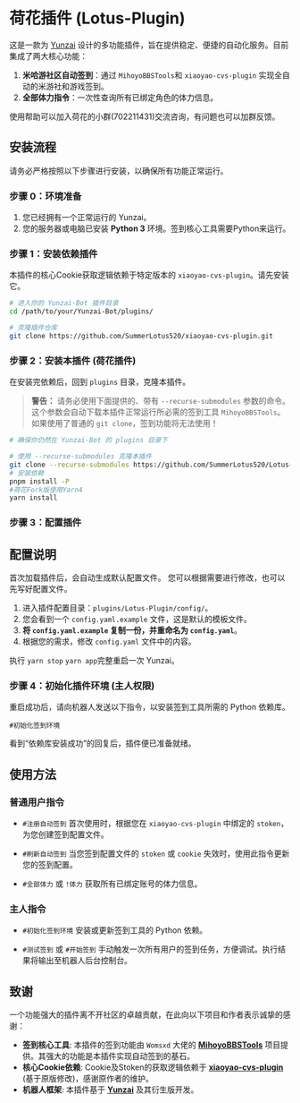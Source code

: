 # 荷花插件 (Lotus-Plugin)

这是一款为 [Yunzai](https://github.com/SummerLotus520/Miao-Yunzai/) 设计的多功能插件，旨在提供稳定、便捷的自动化服务。目前集成了两大核心功能：

1.  **米哈游社区自动签到**：通过 `MihoyoBBSTools`和 `xiaoyao-cvs-plugin` 实现全自动的米游社和游戏签到。
2.  **全部体力指令**：一次性查询所有已绑定角色的体力信息。

使用帮助可以加入荷花的小群(702211431)交流咨询，有问题也可以加群反馈。

## 安装流程

请务必严格按照以下步骤进行安装，以确保所有功能正常运行。

### 步骤 0：环境准备

1.  您已经拥有一个正常运行的 Yunzai。
2.  您的服务器或电脑已安装 **Python 3** 环境。签到核心工具需要Python来运行。

### 步骤 1：安装依赖插件

本插件的核心Cookie获取逻辑依赖于特定版本的 `xiaoyao-cvs-plugin`。请先安装它。

```bash
# 进入你的 Yunzai-Bot 插件目录
cd /path/to/your/Yunzai-Bot/plugins/

# 克隆插件仓库
git clone https://github.com/SummerLotus520/xiaoyao-cvs-plugin.git
```

### 步骤 2：安装本插件 (荷花插件)

在安装完依赖后，回到 `plugins` 目录，克隆本插件。

> **警告：** 请务必使用下面提供的、带有 `--recurse-submodules` 参数的命令。这个参数会自动下载本插件正常运行所必需的签到工具 `MihoyoBBSTools`。如果使用了普通的 `git clone`，签到功能将无法使用！

```bash
# 确保你仍然在 Yunzai-Bot 的 plugins 目录下

# 使用 --recurse-submodules 克隆本插件
git clone --recurse-submodules https://github.com/SummerLotus520/Lotus-Plugin.git
# 安装依赖
pnpm install -P
#荷花Fork版使用Yarn4
yarn install
```

### 步骤 3：配置插件

## 配置说明

首次加载插件后，会自动生成默认配置文件。
您可以根据需要进行修改，也可以先写好配置文件。

1.  进入插件配置目录：`plugins/Lotus-Plugin/config/`。
2.  您会看到一个 `config.yaml.example` 文件，这是默认的模板文件。
3.  **将 `config.yaml.example` 复制一份，并重命名为 `config.yaml`**。
4.  根据您的需求，修改 `config.yaml` 文件中的内容。

执行 `yarn stop` `yarn app`完整重启一次 Yunzai。

### 步骤 4：初始化插件环境 (主人权限)

重启成功后，请向机器人发送以下指令，以安装签到工具所需的 Python 依赖库。

```
#初始化签到环境
```
看到“依赖库安装成功”的回复后，插件便已准备就绪。

## 使用方法

### 普通用户指令

*   `#注册自动签到`
    首次使用时，根据您在 `xiaoyao-cvs-plugin` 中绑定的 `stoken`，为您创建签到配置文件。

*   `#刷新自动签到`
    当您签到配置文件的 `stoken` 或 `cookie` 失效时，使用此指令更新您的签到配置。

*   `#全部体力` 或 `!体力`
    获取所有已绑定账号的体力信息。

### 主人指令

*   `#初始化签到环境`
    安装或更新签到工具的 Python 依赖。

*   `#测试签到` 或 `#开始签到`
    手动触发一次所有用户的签到任务，方便调试。执行结果将输出至机器人后台控制台。

## 致谢

一个功能强大的插件离不开社区的卓越贡献，在此向以下项目和作者表示诚挚的感谢：

*   **签到核心工具**: 本插件的签到功能由 `Womsxd` 大佬的 [**MihoyoBBSTools**](https://github.com/Womsxd/MihoyoBBSTools) 项目提供。其强大的功能是本插件实现自动签到的基石。
*   **核心Cookie依赖**: Cookie及Stoken的获取逻辑依赖于 [**xiaoyao-cvs-plugin**](https://github.com/SummerLotus520/xiaoyao-cvs-plugin) (基于原版修改)，感谢原作者的维护。
*   **机器人框架**: 本插件基于 [**Yunzai**](https://github.com/SummerLotus520/Miao-Yunzai/) 及其衍生版开发。